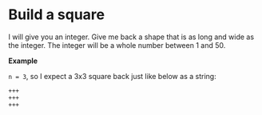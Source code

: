 # Build a square

I will give you an integer. Give me back a shape that is as long and wide as the integer. The integer will be a whole number between 1 and 50.

<b>Example</b>

`n = 3`, so I expect a 3x3 square back just like below as a string:
```
+++
+++
+++
```
